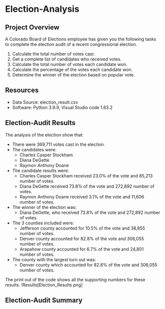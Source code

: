 # Election-Analysis

## Project Overview
A Colorado Board of Elections employee has given you the following tasks to complete the election audit of a recent congressional election. 

1. Calculate the total number of votes casr. 
2. Get a complete list of candidates who received votes. 
3. Calculate the total number of votes each candidate won. 
4. Calculate the percentage of the votes each candidate won. 
5. Determine the winner of the election based on popular vote. 

## Resources
- Data Source: election_result.csv
- Software: Python 3.9.9, Visual Studio code 1.63.2

## Election-Audit Results
The analysis of the election show that:
- There were 369,711 votes cast in the election. 
- The candidates were:
    - Charles Casper Stockham
    - Diana DeGette
    - Raymon Anthony Doane
- The candidate results were: 
    - Charles Casper Stockham received 23.0% of the vote and 85,213 number of votes.
    - Diana DeGette received 73.8% of the vote and 272,892 number of votes.
    - Raymon Anthony Doane received 3.1% of the vote and 11,606 number of votes.
- The winner of the election was:
    - Diana DeGette, who received 73.8% of the vote and 272,892 number of votes.
- The 3 counties included were:
    - Jefferson county accounted for 10.5% of the vote and 38,855 number of votes. 
    - Denver county accounted for 82.8% of the vote and 306,055 number of votes. 
    - Arapahow county accounted for 6.7% of the vote and 24,801 number of votes. 
- The county with the largest turn out was:
    - Denver county which accounted for 82.8% of the vote and 306,055 number of votes. 

The print out of the code shows all the supporting numbers for these results. 
!Results[Election_Results.png]

## Election-Audit Summary
